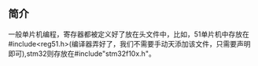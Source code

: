 ## 简介

一般单片机编程，寄存器都被定义好了放在头文件中，比如，51单片机中存放在#include<reg51.h>(编译器弄好了，我们不需要手动天添加该文件，只需要声明即可),stm32则存放在#include"stm32f10x.h"。

